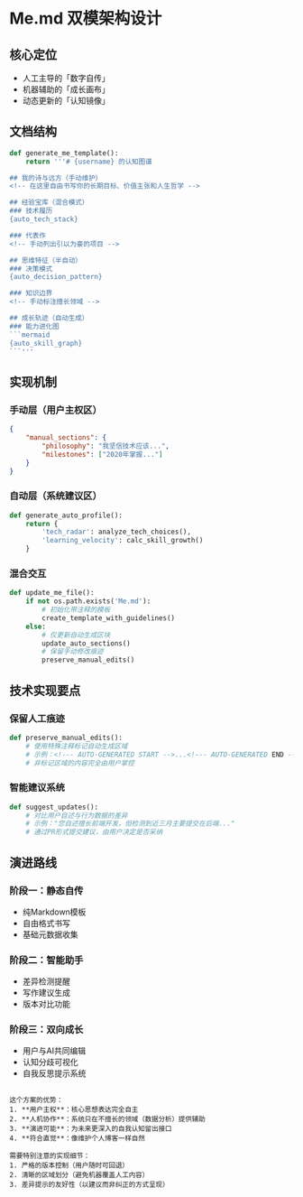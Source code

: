 # Me.md 双模架构设计

## 核心定位
- 人工主导的「数字自传」
- 机器辅助的「成长画布」
- 动态更新的「认知镜像」

## 文档结构
```python:me_generator.py
def generate_me_template():
    return '''# {username} 的认知图谱

## 我的诗与远方（手动维护）
<!-- 在这里自由书写你的长期目标、价值主张和人生哲学 -->

## 经验宝库（混合模式）
### 技术履历
{auto_tech_stack}

### 代表作
<!-- 手动列出引以为豪的项目 -->

## 思维特征（半自动）
### 决策模式
{auto_decision_pattern}

### 知识边界
<!-- 手动标注擅长领域 -->

## 成长轨迹（自动生成）
### 能力进化图
```mermaid
{auto_skill_graph}
```'''
```

## 实现机制

### 手动层（用户主权区）
```python:user_profile.json
{
    "manual_sections": {
        "philosophy": "我坚信技术应该...",
        "milestones": ["2020年掌握..."]
    }
}
```

### 自动层（系统建议区）
```python:me_generator.py
def generate_auto_profile():
    return {
        'tech_radar': analyze_tech_choices(),
        'learning_velocity': calc_skill_growth()
    }
```

### 混合交互
```python:me_generator.py
def update_me_file():
    if not os.path.exists('Me.md'):
        # 初始化带注释的模板
        create_template_with_guidelines()
    else:
        # 仅更新自动生成区块
        update_auto_sections()
        # 保留手动修改痕迹
        preserve_manual_edits()
```

## 技术实现要点

### 保留人工痕迹
```python:utils/file_utils.py
def preserve_manual_edits():
    # 使用特殊注释标记自动生成区域
    # 示例：<!--- AUTO-GENERATED START -->...<!--- AUTO-GENERATED END -->
    # 非标记区域的内容完全由用户掌控
```

### 智能建议系统
```python:me_generator.py
def suggest_updates():
    # 对比用户自述与行为数据的差异
    # 示例："您自述擅长前端开发，但检测到近三月主要提交在后端..."
    # 通过PR形式提交建议，由用户决定是否采纳
```

## 演进路线

### 阶段一：静态自传
- 纯Markdown模板
- 自由格式书写
- 基础元数据收集

### 阶段二：智能助手
- 差异检测提醒
- 写作建议生成
- 版本对比功能

### 阶段三：双向成长
- 用户与AI共同编辑
- 认知分歧可视化
- 自我反思提示系统
```

这个方案的优势：
1. **用户主权**：核心思想表达完全自主
2. **人机协作**：系统只在不擅长的领域（数据分析）提供辅助
3. **演进可能**：为未来更深入的自我认知留出接口
4. **符合直觉**：像维护个人博客一样自然

需要特别注意的实现细节：
1. 严格的版本控制（用户随时可回退）
2. 清晰的区域划分（避免机器覆盖人工内容）
3. 差异提示的友好性（以建议而非纠正的方式呈现）